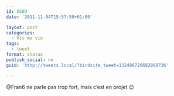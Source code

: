 ```yaml
---
id: 6503
date: '2011-11-04T15:57:50+01:00'

layout: post
categories:
  - Vis ma vie
tags:
  - tweet
format: status
publish_social: no
guid: 'http://tweets.local/?birdsite_tweet=132486720682868736'

---
```


@Fran6 ne parle pas trop fort, mais c’est en projet 😉